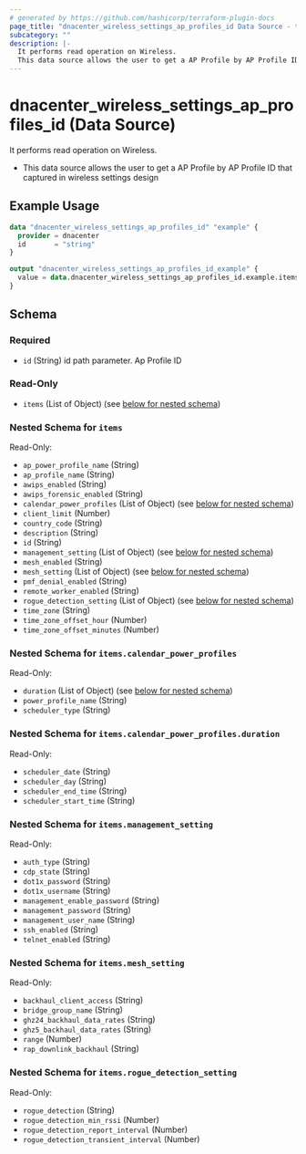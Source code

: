 ```yaml
---
# generated by https://github.com/hashicorp/terraform-plugin-docs
page_title: "dnacenter_wireless_settings_ap_profiles_id Data Source - terraform-provider-dnacenter"
subcategory: ""
description: |-
  It performs read operation on Wireless.
  This data source allows the user to get a AP Profile by AP Profile ID that captured in wireless settings design
---
```


# dnacenter_wireless_settings_ap_profiles_id (Data Source)

It performs read operation on Wireless.

- This data source allows the user to get a AP Profile by AP Profile ID that captured in wireless settings design

## Example Usage

```terraform
data "dnacenter_wireless_settings_ap_profiles_id" "example" {
  provider = dnacenter
  id       = "string"
}

output "dnacenter_wireless_settings_ap_profiles_id_example" {
  value = data.dnacenter_wireless_settings_ap_profiles_id.example.items
}
```

<!-- schema generated by tfplugindocs -->
## Schema

### Required

- `id` (String) id path parameter. Ap Profile ID

### Read-Only

- `items` (List of Object) (see [below for nested schema](#nestedatt--items))

<a id="nestedatt--items"></a>
### Nested Schema for `items`

Read-Only:

- `ap_power_profile_name` (String)
- `ap_profile_name` (String)
- `awips_enabled` (String)
- `awips_forensic_enabled` (String)
- `calendar_power_profiles` (List of Object) (see [below for nested schema](#nestedobjatt--items--calendar_power_profiles))
- `client_limit` (Number)
- `country_code` (String)
- `description` (String)
- `id` (String)
- `management_setting` (List of Object) (see [below for nested schema](#nestedobjatt--items--management_setting))
- `mesh_enabled` (String)
- `mesh_setting` (List of Object) (see [below for nested schema](#nestedobjatt--items--mesh_setting))
- `pmf_denial_enabled` (String)
- `remote_worker_enabled` (String)
- `rogue_detection_setting` (List of Object) (see [below for nested schema](#nestedobjatt--items--rogue_detection_setting))
- `time_zone` (String)
- `time_zone_offset_hour` (Number)
- `time_zone_offset_minutes` (Number)

<a id="nestedobjatt--items--calendar_power_profiles"></a>
### Nested Schema for `items.calendar_power_profiles`

Read-Only:

- `duration` (List of Object) (see [below for nested schema](#nestedobjatt--items--calendar_power_profiles--duration))
- `power_profile_name` (String)
- `scheduler_type` (String)

<a id="nestedobjatt--items--calendar_power_profiles--duration"></a>
### Nested Schema for `items.calendar_power_profiles.duration`

Read-Only:

- `scheduler_date` (String)
- `scheduler_day` (String)
- `scheduler_end_time` (String)
- `scheduler_start_time` (String)



<a id="nestedobjatt--items--management_setting"></a>
### Nested Schema for `items.management_setting`

Read-Only:

- `auth_type` (String)
- `cdp_state` (String)
- `dot1x_password` (String)
- `dot1x_username` (String)
- `management_enable_password` (String)
- `management_password` (String)
- `management_user_name` (String)
- `ssh_enabled` (String)
- `telnet_enabled` (String)


<a id="nestedobjatt--items--mesh_setting"></a>
### Nested Schema for `items.mesh_setting`

Read-Only:

- `backhaul_client_access` (String)
- `bridge_group_name` (String)
- `ghz24_backhaul_data_rates` (String)
- `ghz5_backhaul_data_rates` (String)
- `range` (Number)
- `rap_downlink_backhaul` (String)


<a id="nestedobjatt--items--rogue_detection_setting"></a>
### Nested Schema for `items.rogue_detection_setting`

Read-Only:

- `rogue_detection` (String)
- `rogue_detection_min_rssi` (Number)
- `rogue_detection_report_interval` (Number)
- `rogue_detection_transient_interval` (Number)

